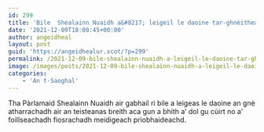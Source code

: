 ```yaml
---
id: 299
title: 'Bile  Shealainn Nuaidh a&#8217; leigeil le daoine tar-ghnèitheach an gnè laghail aca atharrachadh'
date: '2021-12-09T18:00:45+00:00'
author: angeidheal
layout: post
guid: 'https://angeidhealur.scot/?p=299'
permalink: /2021-12-09-bile-shealainn-nuaidh-a-leigeil-le-daoine-tar-ghneitheach-an-gne-laghail-aca-atharrachadh/
image: /images/posts/2021-12-09-bile-shealainn-nuaidh-a-leigeil-le-daoine-tar-ghneitheach-an-gne-lagahil-aca-atharrachadh-scaled.webp
categories:
    - 'An t-Saoghal'
---
```


Tha Pàrlamaid Shealainn Nuaidh air gabhail ri bile a leigeas le daoine an gnè atharrachadh air an teisteanas breith aca gun a bhith a’ dol gu cùirt no a’ foillseachadh fiosrachadh meidigeach prìobhaideachd.
